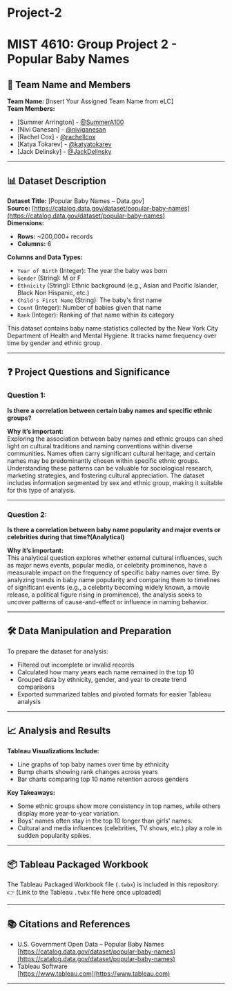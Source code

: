 # Project-2
# MIST 4610: Group Project 2 - Popular Baby Names

## 🧠 Team Name and Members
**Team Name:** [Insert Your Assigned Team Name from eLC]  
**Team Members:**  
- [Summer Arrington] - [@SummerA100](https://github.com/SummerA100) 
- [Nivi Ganesan] - [@niviganesan](https://github.com/niviganesan)
- [Rachel Cox] - [@rachellcox](https://github.com/rachellcox) 
- [Katya Tokarev] - [@katyatokarev](https://github.com/katyatokarev)
- [Jack Delinsky] - [@JackDelinsky](https://github.com/JackDelinsky)

---

## 📊 Dataset Description

**Dataset Title:** [Popular Baby Names – Data.gov]  
**Source:** [https://catalog.data.gov/dataset/popular-baby-names](https://catalog.data.gov/dataset/popular-baby-names)  
**Dimensions:**  
- **Rows:** ~200,000+ records  
- **Columns:** 6

**Columns and Data Types:**
- `Year of Birth` (Integer): The year the baby was born
- `Gender` (String): M or F
- `Ethnicity` (String): Ethnic background (e.g., Asian and Pacific Islander, Black Non Hispanic, etc.)
- `Child's First Name` (String): The baby's first name
- `Count` (Integer): Number of babies given that name
- `Rank` (Integer): Ranking of that name within its category

This dataset contains baby name statistics collected by the New York City Department of Health and Mental Hygiene. It tracks name frequency over time by gender and ethnic group.

---

## ❓ Project Questions and Significance

### **Question 1:**  
**Is there a correlation between certain baby names and specific ethnic groups?**

**Why it’s important:**  
Exploring the association between baby names and ethnic groups can shed light on cultural traditions and naming conventions within diverse communities. Names often carry significant cultural heritage, and certain names may be predominantly chosen within specific ethnic groups. Understanding these patterns can be valuable for sociological research, marketing strategies, and fostering cultural appreciation. The dataset includes information segmented by sex and ethnic group, making it suitable for this type of analysis.

---

### **Question 2:**  
**Is there a correlation between baby name popularity and major events or celebrities during that time?(Analytical)**

**Why it’s important:**  
This analytical question explores whether external cultural influences, such as major news events, popular media, or celebrity prominence, have a measurable impact on the frequency of specific baby names over time. By analyzing trends in baby name popularity and comparing them to timelines of significant events (e.g., a celebrity becoming widely known, a movie release, a political figure rising in prominence), the analysis seeks to uncover patterns of cause-and-effect or influence in naming behavior.

---

## 🛠️ Data Manipulation and Preparation

To prepare the dataset for analysis:
- Filtered out incomplete or invalid records
- Calculated how many years each name remained in the top 10
- Grouped data by ethnicity, gender, and year to create trend comparisons
- Exported summarized tables and pivoted formats for easier Tableau analysis

---

## 📈 Analysis and Results

**Tableau Visualizations Include:**
- Line graphs of top baby names over time by ethnicity
- Bump charts showing rank changes across years
- Bar charts comparing top 10 name retention across genders

**Key Takeaways:**
- Some ethnic groups show more consistency in top names, while others display more year-to-year variation.
- Boys' names often stay in the top 10 longer than girls' names.
- Cultural and media influences (celebrities, TV shows, etc.) play a role in sudden popularity spikes.

---

## 📦 Tableau Packaged Workbook

The Tableau Packaged Workbook file (`.twbx`) is included in this repository:  
👉 [Link to the Tableau `.twbx` file here once uploaded]

---

## 📚 Citations and References

- U.S. Government Open Data – Popular Baby Names  
  [https://catalog.data.gov/dataset/popular-baby-names](https://catalog.data.gov/dataset/popular-baby-names)
- Tableau Software  
  [https://www.tableau.com](https://www.tableau.com)

---
